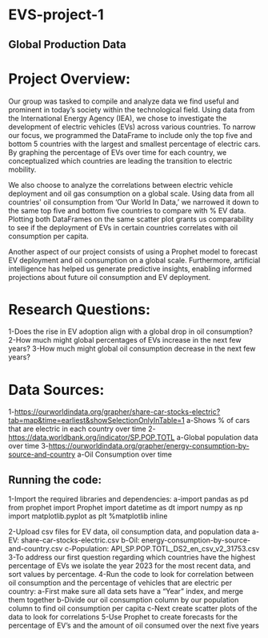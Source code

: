 # EVS-project-1
## Global Production Data
# Project Overview:
Our group was tasked to compile and analyze data we find useful and prominent in today’s society within the technological field. Using data from the International Energy Agency (IEA), we chose to investigate the development of electric vehicles (EVs) across various countries. To narrow our focus, we programmed the DataFrame to include only the top five and bottom 5 countries with the largest and smallest percentage of electric cars. By graphing the percentage of EVs over time for each country, we conceptualized which countries are leading the transition to electric mobility.

We also choose to analyze the correlations between electric vehicle deployment and oil gas consumption on a global scale. Using data from all countries' oil consumption from ‘Our World In Data,’ we narrowed it down to the same top five and bottom five countries to compare with % EV data. Plotting both DataFrames on the same scatter plot grants us comparability to see if the deployment of EVs in certain countries correlates with oil consumption per capita.

Another aspect of our project consists of using a Prophet model to forecast EV deployment and oil consumption on a global scale. Furthermore, artificial intelligence has helped us generate predictive insights, enabling informed projections about future oil consumption and EV deployment. 


# Research Questions:

1-Does the rise in EV adoption align with a global drop in oil consumption?
2-How much might global percentages of EVs increase in the next few years?
3-How much might global oil consumption decrease in the next few years?

# Data Sources: 
1-https://ourworldindata.org/grapher/share-car-stocks-electric?tab=map&time=earliest&showSelectionOnlyInTable=1
    a-Shows % of cars that are electric in each country over time
2-https://data.worldbank.org/indicator/SP.POP.TOTL
    a-Global population data over time
3-https://ourworldindata.org/grapher/energy-consumption-by-source-and-country
    a-Oil Consumption over time

## Running the code: 
1-Import the required libraries and dependencies:
a-import pandas as pd
  from prophet import Prophet
  import datetime as dt
  import numpy as np
  import matplotlib.pyplot as plt
  %matplotlib inline

2-Upload csv files for EV data, oil consumption data, and population data
  a-EV: share-car-stocks-electric.csv
  b-Oil: energy-consumption-by-source-and-country.csv
  c-Population: API_SP.POP.TOTL_DS2_en_csv_v2_31753.csv
3-To address our first question regarding which countries have the highest percentage of EVs we isolate the year 2023 for the most recent data, and sort values by percentage.
4-Run the code to look for correlation between oil consumption and the percentage of vehicles that are electric per country:
  a-First make sure all data sets have a “Year” index, and merge them together
  b-Divide our oil consumption column by our population column to find oil consumption per capita
  c-Next create scatter plots of the data to look for correlations 
5-Use Prophet to create forecasts for the percentage of EV’s and the amount of oil consumed over the next five years

